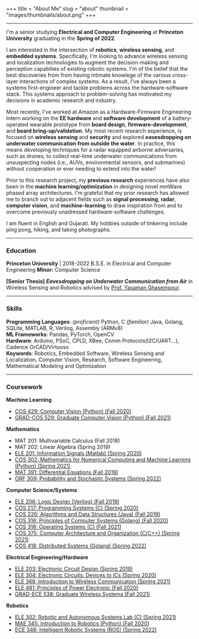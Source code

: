 +++
title = "About Me"
slug = "about"
thumbnail = "images/thumbnails/about.png"
+++

---------------------------
I'm a senior studying **Electrical and Computer Engineering** at **Princeton University** graduating in the **Spring of 2022**. 

I am interested in the intersection of **robotics**, **wireless sensing**, and **embedded systems**. Specifically, I'm looking to advance wireless sensing and localization technologies to augment the decision-making and perception capabities of existing robotic systems. I'm of the belief that the best discoveries from from having intimate knowlege of the various cross-layer interactions of complex systems. As a result, I've always been a systems first-engineer and tackle problems  across the hardware-software stack. This systems approach to problem-solving has motivated my decisions in academic research and industry.

Most recently, I've worked at Amazon as a Hardware-Firmware Engineering Intern working on the **EE hardware** and **software development** of a battery-operated wearable prototype from **board design**, **firmware-development**, and **board bring-up/validation**. My most recent research experience, is focused on **wireless sensing** and **security** and explored **eavesdropping on underwater communication from outside the water**. In practice, this means developing techniques for a radar equipped airborne adversaries, such as drones, to collect real-time underwater communications from unsuspecting nodes (i.e., AUVs, environmental sensors, and submarines) without cooperation or ever needing to extend into the water! 

Prior to this research project, my **previous research** experiences have also been in the **machine learning/optimization** in designing novel mmWave phased array architectures. I'm grateful that my prior research has allowed me to branch out to adjacent fields such as **signal processing**, **radar**, **computer vision**, and **machine-learning** to draw inspiration from and to overcome previously unadressed hardware-software challenges.

I am fluent in English and Gujarati. My hobbies outside of tinkering include ping pong, hiking, and taking photographs.

---------------------------
### Education
**Princeton University** | 2018-2022 B.S.E. in Electrical and Computer Engineering ***Minor:*** Computer Science

**[Senior Thesis]** ***Eavesdropping on Underwater Communication from Air*** in Wireless Sensing and Robotics advised by [Prof. Yasaman Ghasempour](https://ece.princeton.edu/people/yasaman-ghasempour).

---------------------------

### Skills
**Programming Languages**: *(proficient)* Python, C *(familiar)* Java, Golang, SQLite, MATLAB, R, Verilog, Assembly (ARMv8)\
**ML Frameworks**: Pandas, PyTorch, OpenCV\
**Hardware**: Arduino, PSoC, CPLD, XBee, Comm Protocols(I2C/UART...), Cadence OrCAD/Virtuoso\
**Keywords**: Robotics, Embedded Software, Wireless Sensing and Localization, Computer Vision, Research, Software Engineering, Mathematical Modeling and Optimization

---------------------------
### Coursework
**Machine Learning**  
- [COS 429: Computer Vision (Python) (Fall 2020)](https://registrar.princeton.edu/course-offerings/course-details?term=1212&courseid=009123)
- [GRAD-COS 529: Graduate Computer Vision (Python) (Fall 2021)](https://registrar.princeton.edu/course-offerings/course-details?term=1222&courseid=014920)

**Mathematics** 
- MAT 201: Multivariable Calculus (Fall 2018)  
- MAT 202: Linear Algebra (Spring 2019)
- [ELE 201: Information Signals (Matlab) (Spring 2020)](https://registrar.princeton.edu/course-offerings/course-details?term=1204&courseid=002461)
- [COS 302: Mathematics for Numerical Computing and Machine Learning (Python) (Spring 2021)](https://registrar.princeton.edu/course-offerings/course-details?term=1214&courseid=015411)
- [MAT 391: Differential Equations (Fall 2019)](https://registrar.princeton.edu/course-offerings/course-details?term=1202&courseid=002329)
- [ORF 309: Probability and Stochastic Systems (Spring 2022)](https://registrar.princeton.edu/course-offerings/course-details?term=1224&courseid=007999)

**Computer Science/Systems**  
- [ELE 206: Logic Design (Verilog) (Fall 2019)](https://registrar.princeton.edu/course-offerings/course-details?term=1202&courseid=002463)
- [COS 217: Programming Systems (C) (Spring 2020)](https://registrar.princeton.edu/course-offerings/course-details?term=1204&courseid=002053)
- [COS 226: Algorithms and Data Structures (Java) (Fall 2019)](https://registrar.princeton.edu/course-offerings/course-details?term=1202&courseid=002054)
- [COS 316: Principles of Computer Systems (Golang) (Fall 2020)](https://registrar.princeton.edu/course-offerings/course-details?term=1212&courseid=015166)
- [COS 318: Operating Systems (C) (Fall 2021)](https://registrar.princeton.edu/course-offerings/course-details?term=1222&courseid=002060)
- [COS 375: Computer Architecture and Organization (C/C++) (Spring 2021)](https://registrar.princeton.edu/course-offerings/course-details?term=1214&courseid=009084)
- [COS 418: Distributed Systems (Golang) (Spring 2022)](https://registrar.princeton.edu/course-offerings/course-details?term=1224&courseid=013749)  

**Electrical Engineering/Hardware**  
- [ELE 203: Electronic Circuit Design (Spring 2019)](https://registrar.princeton.edu/course-offerings/course-details?term=1194&courseid=002462)
- [ELE 304: Electronic Circuits: Devices to ICs (Spring 2020)](https://registrar.princeton.edu/course-offerings/course-details?term=1204&courseid=013092)
- [ELE 368: Introduction to Wireless Communication (Spring 2021)](https://registrar.princeton.edu/course-offerings/course-details?term=1214&courseid=015903)
- [ELE 481: Principles of Power Electronic (Fall 2020)](https://registrar.princeton.edu/course-offerings/course-details?term=1212&courseid=014456)
- [GRAD-ECE 538: Graduate Wireless Systems (Fall 2021)](https://registrar.princeton.edu/course-offerings/course-details?term=1222&courseid=002541)

**Robotics**
- [ELE 302: Robotic and Autonomous Systems Lab (C) (Spring 2021)](https://registrar.princeton.edu/course-offerings/course-details?term=1214&courseid=002472)
- [MAE 345: Introduction to Robotics (Python) (Fall 2020)](https://registrar.princeton.edu/course-offerings/course-details?term=1212&courseid=002348)
- [ECE 346: Intelligent Robotic Systems (ROS) (Spring 2022)](https://registrar.princeton.edu/course-offerings/course-details?term=1224&courseid=016252)
